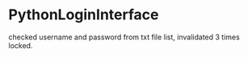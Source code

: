 # PythonLoginInterface
checked username and password from txt file list, invalidated 3 times locked.
